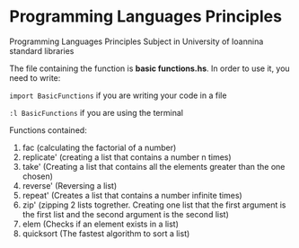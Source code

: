 # Programming Languages Principles
Programming Languages Principles Subject in University of Ioannina standard libraries

The file containing the function is **basic functions.hs**. In order to use it, you need to write:

`import BasicFunctions` if you are writing your code in a file

`:l BasicFunctions` if you are using the terminal

Functions contained:
1. fac (calculating the factorial of a number)
2. replicate' (creating a list that contains a number n times)
3. take' (Creating a list that contains all the elements greater than the one chosen)
4. reverse' (Reversing a list)
5. repeat' (Creates a list that contains a number infinite times)
6. zip' (zipping 2 lists togrether. Creating one list that the first argument is the first list and the second argument is the second list)
7. elem (Checks if an element exists in a list)
8. quicksort (The fastest algorithm to sort a list)